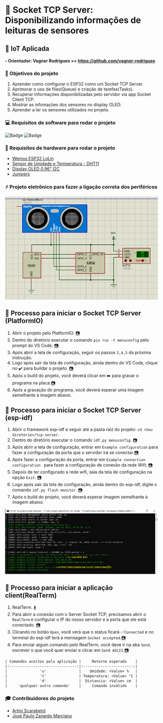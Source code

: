 # :bookmark_tabs: Socket TCP Server: Disponibilizando informações de leituras de sensores
## :rocket: IoT Aplicada
#### - Orientador: Vagner Rodrigues >> https://github.com/vagner-rodrigues 

### :dart: Objetivos do projeto
1. Aprender como configurar o ESP32 como um Socket TCP Server.
2. Aprimorar o uso de filas(Queue) e criação de tarefas(Tasks).
3. Recuperar informações disponibilizadas pelo servidor via app Socket Client TCP.
4. Mostrar as infomações dos sensores no display OLED.
5. Aprender a ler os sensores utilizados no projeto.

### :computer: Requisitos de software para rodar o projeto


![Badge](https://img.shields.io/static/v1?label=ESP-IDF&message=V2.3&color=007ACC&style=for-the-badge) ![Badge](https://img.shields.io/static/v1?label=VS-Code&message=PlatformIO-Extension&color=007ACC&style=for-the-badge)


### :electric_plug: Requisitos de hardware para rodar o projeto
- [Wemos ESP32 LoLin](https://diyprojects.io/media/2018/01/xwemos-lolin32-oled-ssd1306-face-to-face-aliexpress.jpg.pagespeed.ic.zh-bR05Y9m.jpg)
- [Sensor de Umidade e Temperatura - DHT11](https://www.vidadesilicio.com.br/media/catalog/product/cache/2/thumbnail/450x450/9df78eab33525d08d6e5fb8d27136e95/d/h/dht11_pins.png)
- [Display OLED 0.96" I2C](https://uploads.filipeflop.com/2015/06/FF_banner_face_intel_galileo_blog.png)
- [Jumpers](https://store-cdn.arduino.cc/usa/catalog/product/cache/1/image/520x330/604a3538c15e081937dbfbd20aa60aad/c/0/c000036_featured_1.jpg)

### :zap: Projeto eletrônico para fazer a ligação correta dos periféricos

![Esquemático](img-readme/esquematico.png)


## :link: Processo para iniciar o Socket TCP Server (PlatformIO) 
1. Abrir o projeto pelo PlatformIO. [:camera:](img-readme/platformIO.png)
2. Dentro do diretório executar  o comando ```pio run -t menuconfig``` pelo prompt do VS Code. [:camera:](img-readme/config-platformIO.png)
3. Após abrir a tela de configuração, seguir os passos ```3,4,5``` da próxima instrução.
4. Logo após sair da tela de configuração, ainda dentro do VS Code, clique no :heavy_check_mark: para buildar o projeto. [:camera:](img-readme/build-platformIO.png)
5. Após o build do projeto, você deverá clicar em :arrow_right: para gravar o programa na placa.[:camera:](img-readme/gravando-platformIO.png)
6. Após a gravação do programa, você deverá esperar uma imagem semelhante à imagem abaixo.

## :link: Processo para iniciar o Socket TCP Server (esp-idf) 
1. Abrir o framework esp-idf e seguir até a pasta raíz do projeto:  ```cd <Seu diretório>/tcp-server```.
2. Dentro do diretório executar  o comando ```idf.py menuconfig```. [:camera:](img-readme/idf-py-menu-config.png)
3. Após abrir a tela de configuração, entrar em ```Example configuration``` para fazer a configuração da porta que o servidor irá se conectar.[:camera:](img-readme/example-configuration.png)
4. Após fazer a configuração da porta, entrar em ```Example connection configuration ``` para fazer a configuração de conexão da rede Wifi; [:camera:](img-readme/example-connection-configuration.png)
5. Depois de ter configurado a rede wifi, saia da tela de configuração na opção ```Exit```.  [:camera:](img-readme/saia-da-tela.png)
6. Logo após sair da tela de configuração, ainda dentro do esp-idf, digite o comando ```idf.py flash monitor```. [:camera:](img-readme/flash-monitor.png)
7. Após o build do projeto, você deverá esperar imagem semelhante à imagem abaixo.

![Servidor rodando](img-readme/rodando-server.png)

## :link: Processo para iniciar a aplicação client(RealTerm)
1. RealTerm. [:arrow_down:](https://sourceforge.net/projects/realterm/)
2. Para abrir a conexão com o Server Socket TCP, precisamos abrir o ```RealTerm``` e configurar o IP do nosso servidor e a porta que ele está conectado.  [:camera:](img-readme/real-term-inicio.png)
3. Clicando no botão ```Open```, você verá que o status ficará :white_check_mark:```Connected``` e no terminal do esp-idf terá a mensagem ```Socket accepted```.[:camera:](img-readme/real-term-conectado.png)
4. Para enviar algum comando pelo RealTerm, você deve ir na aba ```Send```, escrever o que você quer enviar e clicar em ``Send ASCII``.[:camera:](img-readme/real-term-envio-mensagem.png)


````
| Comandos aceitos pela aplicação |     Retorno esperado    |
|:-------------------------------:|:-----------------------:|
|               'u'               |    Umidade: <Value> %   |
|               't'               | Temperatura: <Value> °C |
|               'd'               |  Distancia: <Value> cm  |
|     'qualquer outro comando'    |     Comando inválido    |
````




### :mortar_board: Contribuidores do projeto 
 - [Artini Scarabelot](https://github.com/artinisc)
 - [José Paulo Zanardo Marciano](https://github.com/joseMarciano) 

